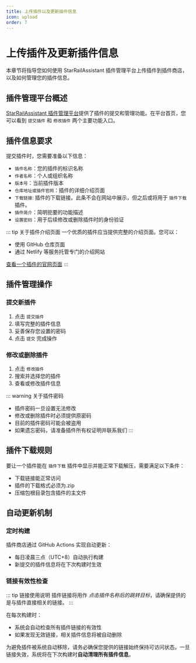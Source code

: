 ```yaml
---
title: 上传插件以及更新插件信息
icon: upload
order: 7
---
```


# 上传插件及更新插件信息

本章节将指导您如何使用 StarRailAssistant 插件管理平台上传插件到插件商店，以及如何管理您的插件信息。

## 插件管理平台概述

[StarRailAssistant 插件管理平台](https://sra-pm-platform.netlify.app/)提供了插件的提交和管理功能。在平台首页，您可以看到 `提交插件` 和 `修改插件` 两个主要功能入口。

## 插件信息要求

提交插件时，您需要准备以下信息：

- `插件名称`：您的插件的标识名称
- `作者名称`：个人或组织名称
- `版本号`：当前插件版本
- `仓库地址或插件官网`：插件的详细介绍页面
- `下载链接`: 插件的下载链接。此条不会在网站中展示，但之后或将用于 `插件下载` 插件。
- `插件简介`：简明扼要的功能描述
- `设置密码`：用于后续修改或删除插件时的身份验证

::: tip 关于插件介绍页面
一个优质的插件应当提供完整的介绍页面。您可以：
- 使用 GitHub 仓库页面
- 通过 Netlify 等服务托管专门的介绍网站

[查看一个插件的官网页面](https://sra-pm-platform.netlify.app/example)
:::

## 插件管理操作

### 提交新插件

1. 点击 `提交插件`
2. 填写完整的插件信息
3. 妥善保存您设置的密码
4. 点击 `提交` 完成操作

### 修改或删除插件

1. 点击 `修改插件`
2. 搜索并选择您的插件
3. 查看或修改插件信息

::: warning 关于插件密码
- 插件密码一旦设置无法修改
- 修改或删除插件时必须提供原密码
- 目前的插件密码可能会被盗用
- 如果遗忘密码，请准备插件所有权证明并联系我们
:::

## 插件下载规则

要让一个插件能在 `插件下载` 插件中显示并能正常下载解压，需要满足以下条件：

- 下载链接能正常访问
- 插件的下载格式必须为.zip
- 压缩包根目录包含插件的主文件

## 自动更新机制

### 定时构建

插件商店通过 GitHub Actions 实现自动更新：
- 每日凌晨三点（UTC+8）自动执行构建
- 新提交的插件信息将在下次构建时生效

### 链接有效性检查

::: tip 链接使用说明
插件链接将用作 *点击插件名称后的跳转目标*，请确保提供的是与插件直接相关的链接。
:::

在每次构建时：
- 系统会自动检查所有插件链接的有效性
- 如果发现无效链接，相关插件信息将被自动删除

为避免插件被系统自动移除，请务必确保您提供的链接始终保持可访问状态。一旦链接失效，系统将在下次构建时**自动清理所有插件信息**。
